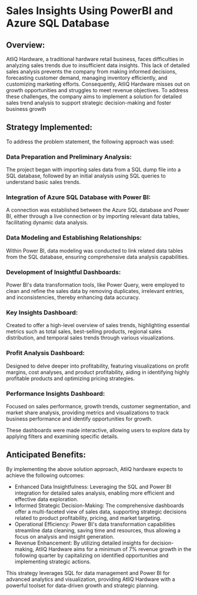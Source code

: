 # Sales Insights Using PowerBI and Azure SQL Database

## Overview:
AtliQ Hardware, a traditional hardware retail business, faces difficulties in analyzing sales trends due to insufficient data insights. This lack of detailed sales analysis prevents the company from making informed decisions, forecasting customer demand, managing inventory efficiently, and customizing marketing efforts. Consequently, AtliQ Hardware misses out on growth opportunities and struggles to meet revenue objectives. To address these challenges, the company aims to implement a solution for detailed sales trend analysis to support strategic decision-making and foster business growth

## Strategy Implemented:

To address the problem statement, the following approach was used:

### Data Preparation and Preliminary Analysis: 
  The project began with importing sales data from a SQL dump file into a SQL database, followed by an initial analysis using SQL queries to understand basic sales trends.

### Integration of Azure SQL Database with Power BI:
  A connection was established between the Azure SQL database and Power BI, either through a live connection or by importing relevant data tables, facilitating dynamic data analysis.

### Data Modeling and Establishing Relationships:
   Within Power BI, data modeling was conducted to link related data tables from the SQL database, ensuring comprehensive data analysis capabilities.

### Development of Insightful Dashboards:
Power BI's data transformation tools, like Power Query, were employed to clean and refine the sales data by removing duplicates, irrelevant entries, and inconsistencies, thereby enhancing data accuracy.

### Key Insights Dashboard: 
Created to offer a high-level overview of sales trends, highlighting essential metrics such as total sales, best-selling products, regional sales distribution, and temporal sales trends through various visualizations.

### Profit Analysis Dashboard:  
 Designed to delve deeper into profitability, featuring visualizations on profit margins, cost analyses, and product profitability, aiding in identifying highly profitable products and optimizing pricing strategies.

### Performance Insights Dashboard:  
Focused on sales performance, growth trends, customer segmentation, and market share analysis, providing metrics and visualizations to track business performance and identify opportunities for growth.

These dashboards were made interactive, allowing users to explore data by applying filters and examining specific details.

## Anticipated Benefits:
By implementing the above solution approach, AtliQ hardware expects to achieve the following outcomes:

* Enhanced Data Insightfulness: Leveraging the SQL and Power BI integration for detailed sales analysis, enabling more efficient and effective data exploration.
* Informed Strategic Decision-Making: The comprehensive dashboards offer a multi-faceted view of sales data, supporting strategic decisions related to product profitability, pricing, and market targeting.
* Operational Efficiency: Power BI's data transformation capabilities streamline data cleaning, saving time and resources, thus allowing a focus on analysis and insight generation.
* Revenue Enhancement: By utilizing detailed insights for decision-making, AtliQ Hardware aims for a minimum of 7% revenue growth in the following quarter by capitalizing on identified opportunities and implementing strategic actions.

This strategy leverages SQL for data management and Power BI for advanced analytics and visualization, providing AtliQ Hardware with a powerful toolset for data-driven growth and strategic planning.
